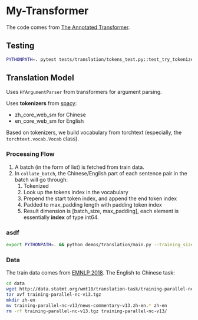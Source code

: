 # My-Transformer

The code comes from [The Annotated Transformer](https://nlp.seas.harvard.edu/annotated-transformer/).

## Testing

```bash
PYTHONPATH=. pytest tests/translation/tokens_test.py::test_try_tokenizer -s
```

## Translation Model

Uses `HfArgumentParser` from transformers for argument parsing.

Uses **tokenizers** from [spacy](https://spacy.io):

- zh_core_web_sm for Chinese
- en_core_web_sm for English

Based on tokenizers, we build vocabulary from torchtext (especially, the `torchtext.vocab.Vocab` class).

### Processing Flow

1. A batch (in the form of list) is fetched from train data.
2. In `collate_batch`, the Chinese/English part of each sentence pair in the batch will go through:
   1. Tokenized
   2. Look up the tokens index in the vocabulary
   3. Prepend the start token index, and append the end token index
   4. Padded to max_padding length with padding token index 
   5. Result dimension is [batch_size, max_padding], each element is essentially **index** of type int64.

### asdf
```bash
export PYTHONPATH=. && python demos/translation/main.py --training_size 251777 --validation_size 1000 --model_path models/zh_en_final.single.pt
```

### 

### Data

The train data comes from [EMNLP 2018](https://statmt.org/wmt18/translation-task.html). The English to Chinese task:

```bash
cd data
wget http://data.statmt.org/wmt18/translation-task/training-parallel-nc-v13.tgz
tar xvf training-parallel-nc-v13.tgz
mkdir zh-en
mv training-parallel-nc-v13/news-commentary-v13.zh-en.* zh-en
rm -rf training-parallel-nc-v13.tgz training-parallel-nc-v13/
```